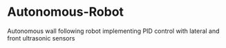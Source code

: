 # Autonomous-Robot
Autonomous wall following robot implementing PID control with lateral and front ultrasonic sensors
